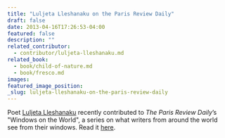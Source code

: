 ```yaml
---
title: "Luljeta Lleshanaku on the Paris Review Daily"
draft: false
date: 2013-04-16T17:26:53-04:00
featured: false
description: ""
related_contributor:
  - contributor/luljeta-lleshanaku.md
related_book:
  - book/child-of-nature.md
  - book/fresco.md
images:
featured_image_position: 
_slug: luljeta-lleshanaku-on-the-paris-review-daily
---
```


Poet [Luljeta Lleshanaku](http://ndbooks.com/author/luljeta-lleshanaku) recently contributed to _The Paris Review Daily_’s "Windows on the World", a series on what writers from around the world see from their windows. Read it [here](http://www.theparisreview.org/blog/2013/02/01/luljeta-lleshanaku-kruja-albania/).  

